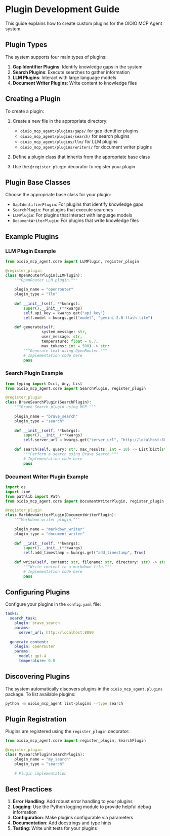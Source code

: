 # Plugin Development Guide

This guide explains how to create custom plugins for the OIOIO MCP Agent system.

## Plugin Types

The system supports four main types of plugins:

1. **Gap Identifier Plugins**: Identify knowledge gaps in the system
2. **Search Plugins**: Execute searches to gather information
3. **LLM Plugins**: Interact with large language models
4. **Document Writer Plugins**: Write content to knowledge files

## Creating a Plugin

To create a plugin:

1. Create a new file in the appropriate directory:
   - `oioio_mcp_agent/plugins/gaps/` for gap identifier plugins
   - `oioio_mcp_agent/plugins/search/` for search plugins
   - `oioio_mcp_agent/plugins/llm/` for LLM plugins
   - `oioio_mcp_agent/plugins/writers/` for document writer plugins

2. Define a plugin class that inherits from the appropriate base class
3. Use the `@register_plugin` decorator to register your plugin

## Plugin Base Classes

Choose the appropriate base class for your plugin:

- `GapIdentifierPlugin`: For plugins that identify knowledge gaps
- `SearchPlugin`: For plugins that execute searches
- `LLMPlugin`: For plugins that interact with language models
- `DocumentWriterPlugin`: For plugins that write knowledge files

## Example Plugins

### LLM Plugin Example

```python
from oioio_mcp_agent.core import LLMPlugin, register_plugin

@register_plugin
class OpenRouterPlugin(LLMPlugin):
    """OpenRouter LLM plugin."""
    
    plugin_name = "openrouter"
    plugin_type = "llm"
    
    def __init__(self, **kwargs):
        super().__init__(**kwargs)
        self.api_key = kwargs.get("api_key")
        self.model = kwargs.get("model", "gemini-2.0-flash-lite")
        
    def generate(self, 
                system_message: str, 
                user_message: str, 
                temperature: float = 0.7,
                max_tokens: int = 500) -> str:
        """Generate text using OpenRouter."""
        # Implementation code here
        pass
```

### Search Plugin Example

```python
from typing import Dict, Any, List
from oioio_mcp_agent.core import SearchPlugin, register_plugin

@register_plugin
class BraveSearchPlugin(SearchPlugin):
    """Brave Search plugin using MCP."""
    
    plugin_name = "brave_search"
    plugin_type = "search"
    
    def __init__(self, **kwargs):
        super().__init__(**kwargs)
        self.server_url = kwargs.get("server_url", "http://localhost:8080")
        
    def search(self, query: str, max_results: int = 10) -> List[Dict[str, Any]]:
        """Perform a search using Brave Search."""
        # Implementation code here
        pass
```

### Document Writer Plugin Example

```python
import os
import time
from pathlib import Path
from oioio_mcp_agent.core import DocumentWriterPlugin, register_plugin

@register_plugin
class MarkdownWriterPlugin(DocumentWriterPlugin):
    """Markdown writer plugin."""
    
    plugin_name = "markdown_writer"
    plugin_type = "document_writer"
    
    def __init__(self, **kwargs):
        super().__init__(**kwargs)
        self.add_timestamp = kwargs.get("add_timestamp", True)
        
    def write(self, content: str, filename: str, directory: str) -> str:
        """Write content to a markdown file."""
        # Implementation code here
        pass
```

## Configuring Plugins

Configure your plugins in the `config.yaml` file:

```yaml
tasks:
  search_task:
    plugin: brave_search
    params:
      server_url: http://localhost:8080
      
  generate_content:
    plugin: openrouter
    params:
      model: gpt-4
      temperature: 0.8
```

## Discovering Plugins

The system automatically discovers plugins in the `oioio_mcp_agent.plugins` package. To list available plugins:

```bash
python -m oioio_mcp_agent list-plugins --type search
```

## Plugin Registration

Plugins are registered using the `register_plugin` decorator:

```python
from oioio_mcp_agent.core import register_plugin, SearchPlugin

@register_plugin
class MySearchPlugin(SearchPlugin):
    plugin_name = "my_search"
    plugin_type = "search"
    
    # Plugin implementation
```

## Best Practices

1. **Error Handling**: Add robust error handling to your plugins
2. **Logging**: Use the Python logging module to provide helpful debug information
3. **Configuration**: Make plugins configurable via parameters
4. **Documentation**: Add docstrings and type hints
5. **Testing**: Write unit tests for your plugins